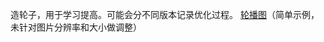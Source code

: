 造轮子，用于学习提高。可能会分不同版本记录优化过程。
[轮播图](https://github.com/blank121/study-source-code/tree/master/es6-promise)（简单示例，未针对图片分辨率和大小做调整）
